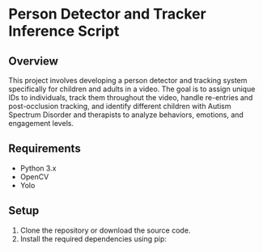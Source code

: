 # Person Detector and Tracker Inference Script

## Overview
This project involves developing a person detector and tracking system specifically for children and adults in a video. The goal is to assign unique IDs to individuals, track them throughout the video, handle re-entries and post-occlusion tracking, and identify different children with Autism Spectrum Disorder and therapists to analyze behaviors, emotions, and engagement levels.

## Requirements
- Python 3.x
- OpenCV
- Yolo

## Setup
1. Clone the repository or download the source code.
2. Install the required dependencies using pip:
